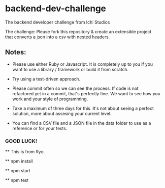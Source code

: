 # backend-dev-challenge
The backend developer challenge from Ichi Studios

The challenge:
Please fork this repository & create an extensible project that converts a json into a csv with nested headers. 

## Notes:

* Please use either Ruby or Javascript. It is completely up to you if you want to use a library / framework or build it from     scratch.

* Try using a test-driven approach. 

* Please commit often so we can see the process. If code is not refactored yet in a commit, that's perfectly fine. We want to   see how you work and your style of programming. 

* Take a maximum of three days for this. It's not about seeing a perfect solution, more about assesing your current level.

* You can find a CSV file and a JSON file in the data folder to use as a reference or for your tests. 


### GOOD LUCK!

** This is from Ryo.

** npm install

** npm start

** npm test


